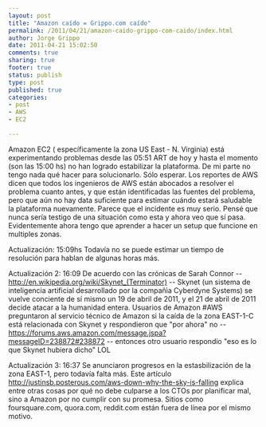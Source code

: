 ```yaml
--- 
layout: post
title: "Amazon caído = Grippo.com caído"
permalink: /2011/04/21/amazon-caido-grippo-com-caido/index.html
author: Jorge Grippo
date: 2011-04-21 15:02:50
comments: true
sharing: true
footer: true
status: publish
type: post
published: true
categories: 
- post
- AWS
- EC2

---
```

<!-- 185 -->
Amazon EC2 ( específicamente la zona US East - N. Virginia) está experimentando problemas desde las 05:51 ART de hoy y hasta el momento (son las 15:00 hs) no han logrado estabilizar la plataforma. De mi parte no tengo nada qué hacer para solucionarlo. Sólo esperar. Los reportes de AWS dicen que todos los ingenieros de AWS están abocados a resolver el problema cuanto antes, y que están identificadas las fuentes del problema, pero que aún no hay data suficiente para estimar cuándo estará saludable la plataforma nuevamente. Parece que el incidente es muy serio. Pensé que nunca sería testigo de una situación como esta y ahora veo que sí pasa. Evidentemente ahora tengo que aprender a hacer un setup que funcione en multiples zonas.

Actualización:
15:09hs Todavía no se puede estimar un tiempo de resolución para hablan de algunas horas más. 

Actualización 2:
16:09 De acuerdo con las crónicas de Sarah Connor -- http://en.wikipedia.org/wiki/Skynet_(Terminator) -- Skynet (un sistema de inteligencia artificial desarrollado por la compañìa Cyberdyne Systems) se vuelve conciente de sí mismo un 19 de abril de 2011, y el 21 de abril de 2011 decide atacar a la humanidad entera. Usuarios de Amazon #AWS preguntaron al servicio técnico de Amazon si la caída de la zona EAST-1-C está relacionada con Skynet y respondieron que "por ahora" no -- https://forums.aws.amazon.com/message.jspa?messageID=238872#238872 -- entonces otro usuario respondío "eso es lo que Skynet hubiera dicho" LOL

Actualización 3:
16:37 Se anunciaron progresos en la estasbilización de la zona EAST-1, pero todavía falta más. Este artículo http://justinsb.posterous.com/aws-down-why-the-sky-is-falling explica entre otras cosas por qué no debe culparse a los CTOs por planificar mal, sino a Amazon por no cumplir con su promesa. Sitios como foursquare.com, quora.com, reddit.com están fuera de línea por el mismo motivo.


